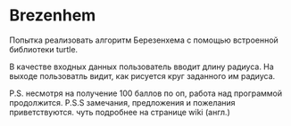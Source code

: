 # Brezenhem
Попытка реализовать алгоритм Березенхема с помощью встроенной библиотеки turtle.

В качестве входных данных пользователь вводит длину радиуса. На выходе пользоватль видит, как рисуется круг заданного им радиуса.

P.S. несмотря на получение 100 баллов по оп, работа над программой продолжится.
P.S.S замечания, предложения и пожелания приветствуются. чуть подробнее на странице wiki (англ.)


